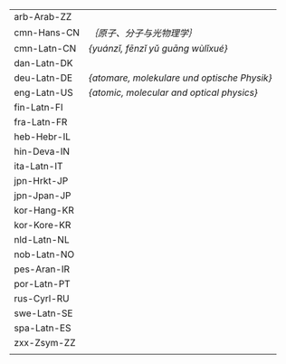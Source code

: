 | | |
|-|-|
| arb-Arab-ZZ |  |
| cmn-Hans-CN | _｛原子、分子与光物理学｝_ |
| cmn-Latn-CN | _{yuánzǐ, fēnzǐ yǔ guāng wùlǐxué}_ |
| dan-Latn-DK |  |
| deu-Latn-DE | _{atomare, molekulare und optische Physik}_ |
| eng-Latn-US | _{atomic, molecular and optical physics}_ |
| fin-Latn-FI |  |
| fra-Latn-FR |  |
| heb-Hebr-IL |  |
| hin-Deva-IN |  |
| ita-Latn-IT |  |
| jpn-Hrkt-JP |  |
| jpn-Jpan-JP |  |
| kor-Hang-KR |  |
| kor-Kore-KR |  |
| nld-Latn-NL |  |
| nob-Latn-NO |  |
| pes-Aran-IR |  |
| por-Latn-PT |  |
| rus-Cyrl-RU |  |
| swe-Latn-SE |  |
| spa-Latn-ES |  |
| zxx-Zsym-ZZ |  |
|  |  |
